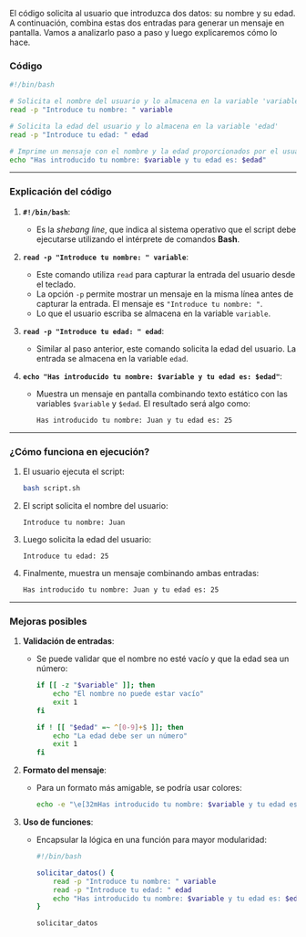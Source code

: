 El código  solicita al usuario que introduzca dos datos: su nombre y su edad. A continuación, combina estas dos entradas para generar un mensaje en pantalla. Vamos a analizarlo paso a paso y luego explicaremos cómo lo hace.

### Código

```bash
#!/bin/bash

# Solicita el nombre del usuario y lo almacena en la variable 'variable'
read -p "Introduce tu nombre: " variable

# Solicita la edad del usuario y lo almacena en la variable 'edad'
read -p "Introduce tu edad: " edad

# Imprime un mensaje con el nombre y la edad proporcionados por el usuario
echo "Has introducido tu nombre: $variable y tu edad es: $edad"
```

---

### Explicación del código

1. **`#!/bin/bash`**:
    
    - Es la _shebang line_, que indica al sistema operativo que el script debe ejecutarse utilizando el intérprete de comandos **Bash**.
2. **`read -p "Introduce tu nombre: " variable`**:
    
    - Este comando utiliza `read` para capturar la entrada del usuario desde el teclado.
    - La opción `-p` permite mostrar un mensaje en la misma línea antes de capturar la entrada. El mensaje es `"Introduce tu nombre: "`.
    - Lo que el usuario escriba se almacena en la variable `variable`.
3. **`read -p "Introduce tu edad: " edad`**:
    
    - Similar al paso anterior, este comando solicita la edad del usuario. La entrada se almacena en la variable `edad`.
4. **`echo "Has introducido tu nombre: $variable y tu edad es: $edad"`**:
    
    - Muestra un mensaje en pantalla combinando texto estático con las variables `$variable` y `$edad`. El resultado será algo como:
        
        ```
        Has introducido tu nombre: Juan y tu edad es: 25
        ```
        

---

### ¿Cómo funciona en ejecución?

1. El usuario ejecuta el script:
    
    ```bash
    bash script.sh
    ```
    
2. El script solicita el nombre del usuario:
    
    ```
    Introduce tu nombre: Juan
    ```
    
3. Luego solicita la edad del usuario:
    
    ```
    Introduce tu edad: 25
    ```
    
4. Finalmente, muestra un mensaje combinando ambas entradas:
    
    ```
    Has introducido tu nombre: Juan y tu edad es: 25
    ```
    

---

### Mejoras posibles

1. **Validación de entradas**:
    
    - Se puede validar que el nombre no esté vacío y que la edad sea un número:
        
        ```bash
        if [[ -z "$variable" ]]; then
            echo "El nombre no puede estar vacío"
            exit 1
        fi
        
        if ! [[ "$edad" =~ ^[0-9]+$ ]]; then
            echo "La edad debe ser un número"
            exit 1
        fi
        ```
        
2. **Formato del mensaje**:
    
    - Para un formato más amigable, se podría usar colores:
        
        ```bash
        echo -e "\e[32mHas introducido tu nombre: $variable y tu edad es: $edad\e[0m"
        ```
        
3. **Uso de funciones**:
    
    - Encapsular la lógica en una función para mayor modularidad:
        
        ```bash
        #!/bin/bash
        
        solicitar_datos() {
            read -p "Introduce tu nombre: " variable
            read -p "Introduce tu edad: " edad
            echo "Has introducido tu nombre: $variable y tu edad es: $edad"
        }
        
        solicitar_datos
        ```





